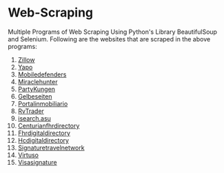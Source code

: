# Web-Scraping
Multiple Programs of Web Scraping Using Python's Library BeautifulSoup and Selenium.
Following are the websites that are scraped in the above programs:
1. [Zillow](https://www.zillow.com)
2. [Yapo](https://www.yapo.cl)
3. [Mobiledefenders](https://www.mobiledefenders.com)
4. [Miraclehunter](http://www.miraclehunter.com)
5. [PartyKungen](https://www.partykungen.se)
6. [Gelbeseiten](https://www.gelbeseiten.de)
7. [Portalinmobiliario](https://www.portalinmobiliario.com)
8. [RvTrader](https://www.rvtrader.com)
9. [isearch.asu](https://isearch.asu.edu)
10. [Centurianfhrdirectory](https://centurionfhrdirectory.com/CenturionProperties)
11. [Fhrdigitaldirectory](https://fhrdigitaldirectory.com/)
12. [Hcdigitaldirectory](https://www.hcdigitaldirectory.com/)
13. [Signaturetravelnetwork](https://www.signaturetravelnetwork.com/)
14. [Virtuso](https://www.virtuoso.com/)
15. [Visasignature](https://www.visasignaturehotels.com/)
